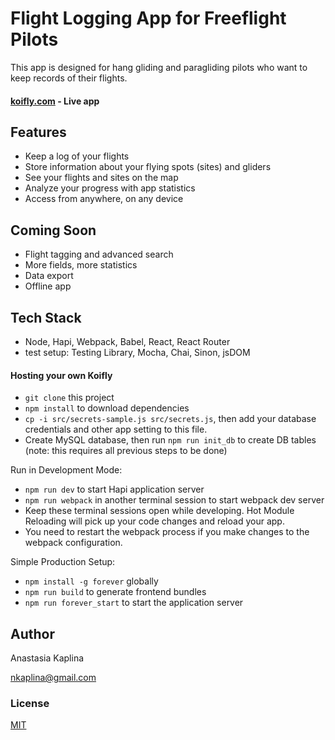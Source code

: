 # Flight Logging App for Freeflight Pilots

This app is designed for hang gliding and paragliding pilots who want to keep records of their flights.

#### [koifly.com](https://www.koifly.com) - Live app


## Features

* Keep a log of your flights
* Store information about your flying spots (sites) and gliders
* See your flights and sites on the map
* Analyze your progress with app statistics
* Access from anywhere, on any device


## Coming Soon

* Flight tagging and advanced search
* More fields, more statistics
* Data export
* Offline app


## Tech Stack

* Node, Hapi, Webpack, Babel, React, React Router
* test setup: Testing Library, Mocha, Chai, Sinon, jsDOM

#### Hosting your own Koifly

* `git clone` this project
* `npm install` to download dependencies
* `cp -i src/secrets-sample.js src/secrets.js`, then add your database credentials and other app setting to this file.
* Create MySQL database, then run `npm run init_db` to create DB tables (note: this requires all previous steps to be done)

Run in Development Mode:
* `npm run dev` to start Hapi application server
* `npm run webpack` in another terminal session to start webpack dev server
* Keep these terminal sessions open while developing. Hot Module Reloading will pick up your code changes and reload your app.
* You need to restart the webpack process if you make changes to the webpack configuration.

Simple Production Setup:
* `npm install -g forever` globally
* `npm run build` to generate frontend bundles
* `npm run forever_start` to start the application server



## Author

Anastasia Kaplina

[nkaplina@gmail.com](mailto:nkaplina@gmail.com)


### License

[MIT](https://github.com/kaplona/koifly/blob/master/LICENSE.md)
